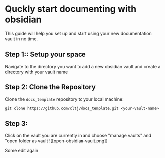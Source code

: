 # Quckly start documenting with obsidian


This guide will help you set up and start using your new documentation vault in no time.


## Step 1:: Setup your space
Navigate to the directory you want to add a new obsidian vault and create a directory with your vault name
## Step 2: Clone the Repository

Clone the `docs_template` repository to your local machine:

```
git clone https://github.com/cltj/docs_template.git <your-vault-name>
```
## Step 3: 
Click on the vault you are currently in and choose "manage vaults" and "open folder as vault ![[open-obsidian-vault.png]]


Some edit again